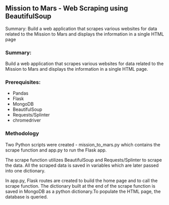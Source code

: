 ## Mission to Mars - Web Scraping using BeautifulSoup

Summary: Build a web application that scrapes various websites for data related to the Mission to Mars and displays the information in a single HTML page


### Summary:
Build a web application that scrapes various websites for data related to the Mission to Mars and displays the information in a single HTML page.

### Prerequisites:

* Pandas
* Flask
* MongoDB
* BeautifulSoup
* Requests/Splinter
* chromedriver

### Methodology

Two Python scripts were created - mission_to_mars.py which contains the scrape function and app.py to run the Flask app.

The scrape function utilizes BeautifulSoup and Requests/Splinter to scrape the data. All the scraped data is saved in variables which are later passed into one dictionary.

In app.py, Flask routes are created to build the home page and to call the scrape function. The dictionary built at the end of the scrape function is saved in MongoDB as a python dictionary.To populate the HTML page, the database is queried.
